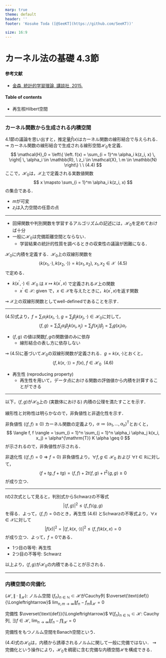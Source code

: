 ```yaml
---
marp: true
theme: default
header: ''
footer: 'Kosuke Toda ([@SeeKT](https://github.com/SeeKT))'

size: 16:9
---
```

<!-- paginate: true -->
# カーネル法の基礎 4.3節
#### 参考文献
- [金森, 統計的学習理論, 講談社, 2015.](https://www.amazon.co.jp/%E7%B5%B1%E8%A8%88%E7%9A%84%E5%AD%A6%E7%BF%92%E7%90%86%E8%AB%96-%E6%A9%9F%E6%A2%B0%E5%AD%A6%E7%BF%92%E3%83%97%E3%83%AD%E3%83%95%E3%82%A7%E3%83%83%E3%82%B7%E3%83%A7%E3%83%8A%E3%83%AB%E3%82%B7%E3%83%AA%E3%83%BC%E3%82%BA-%E9%87%91%E6%A3%AE%E6%95%AC%E6%96%87-ebook/dp/B018K6C9A4)
#### Table of contents
- 再生核Hilbert空間
---

### カーネル関数から生成される内積空間
4.1節の議論を思い出すと，推定量$\hat{f}(x)$はカーネル関数の線形結合で与えられる．
$\rightsquigarrow$ カーネル関数の線形結合で生成される線形空間$\mathcal{H}_0$を定義．
$$
\mathcal{H}_0 = \left\{ \left. f(x) = \sum_{i = 1}^m \alpha_i k(z_i, x) \, \right| \, \alpha_i \in \mathbb{R}, \ z_i \in \mathcal{X}, \ m \in \mathbb{N} \right\} \ \ (4.4)
$$
ここで，$\mathcal{H}_0$は，$\mathcal{X}$上で定義される実数値関数
$$
x \mapsto \sum_{i = 1}^m \alpha_i k(z_i, x)
$$
の集合である．

- $m$が可変
- $z_i$は入力空間の任意の点

---

- 回帰関数や判別関数を学習するアルゴリズムの記述には，$\mathcal{H}_0$を定めておけば十分
- 一般に$\mathcal{H}_0$は完備距離空間とならない．
    - 学習結果の統計的性質を調べるときの収束性の議論が困難になる．

$\mathcal{H}_0$に内積を定義する．$\mathcal{H}_0$上の双線形関数を
$$
\langle k(x_1, \cdot), k(x_2, \cdot) \rangle = k(x_1, x_2), \ x_1, x_2 \in \mathcal{X} \ \ (4.5)
$$
で定める．
- $k(x^{\prime}, \cdot) \in \mathcal{H}_0$ は $x \mapsto k(x^{\prime}, x)$ で定義される$\mathcal{X}$上の関数
    - $x^{\prime} \in \mathcal{X}$: given で，$x \in \mathcal{X}$を与えたときに，$k(x^{\prime}, x)$を返す関数

$\rightsquigarrow$ $\mathcal{X}$上の双線形関数としてwell-definedであることを示す．

---

(4.5)式より，$f = \sum_i \alpha_i k(x_i, \cdot), \ g = \sum_j \beta_j k(x_j, \cdot) \in \mathcal{H}_0$に対して，
$$
\langle f, g \rangle = \sum_i \sum_j \alpha_i \beta_j k(x_i, x_j) = \sum_j f(x_j) \beta_j = \sum_i g(x_i) \alpha_i.
$$

- $\langle f, g \rangle$ の値は関数$f, g$の関数値のみに依存
    - 線形結合の表し方に依存しない

$\rightsquigarrow$ (4.5)に基づいて$\mathcal{H}_0$の双線形関数が定義される．$g = k(x, \cdot)$とおくと，
$$
\langle f, k(x, \cdot) \rangle = f(x), \ f \in \mathcal{H}_0 \ \ (4.6)
$$

- 再生性 (reproducing property)
    - 再生性を用いて，データ点における関数の評価値から内積を計算することができる

---
以下，$\langle f, g \rangle$が$\mathcal{H}_0$上の (実数体における) 内積の公理を満たすことを示す．

線形性と対称性は明らかなので，非負値性と非退化性を示す．

非負値性 ($\langle f, f \rangle \geq 0$)
カーネル関数の定義より，$\alpha \coloneqq (\alpha_1, \ldots, \alpha_n)^{\mathrm{T}}$とおくと，
$$
\langle f, f \rangle = \sum_{i = 1}^n \sum_{j = 1}^n \alpha_i \alpha_j k(x_i, x_j) = \alpha^{\mathrm{T}} K \alpha \geq 0
$$
が示されるので，非負値性が示される．

非退化性 ($\langle f, f \rangle = 0 \Rightarrow f = 0$)
非負値性より，$\forall f, g \in \mathcal{H}_0$ および $\forall t \in \mathbb{R}$に対して，
$$
\langle f + tg, f + tg \rangle = \langle f, f \rangle + 2t \langle f, g \rangle + t^2 \langle g, g \rangle \geq 0
$$
が成り立つ．

---

$t$の2次式として見ると，判別式からSchwarzの不等式
$$
|\langle f, g \rangle|^2 \leq \langle f, f \rangle \langle g, g \rangle
$$
を得る．よって，$\langle f, f \rangle = 0$のとき，再生性 (4.6) とSchwarzの不等式より，$\forall x \in \mathcal{X}$に対して
$$
|f(x)|^2 = |\langle f, k(x, \cdot) \rangle|^2 \leq \langle f, f \rangle k(x, x) = 0
$$
が成り立つ．よって，$f = 0$である．

- 1つ目の等号: 再生性
- 2つ目の不等号: Schwarz

以上より，$\langle f, g \rangle$が$\mathcal{H}_0$の内積であることが示される．

---

### 内積空間の完備化

$(\mathcal{H}, \| \cdot \|_{\mathcal{H}})$: ノルム空間
$\{f_n\}_{n \in \mathbb{N}} \subset \mathcal{H}$がCauchy列
$\overset{\text{def}}{\Longleftrightarrow}$ $\lim_{n, m \to \infty} \|f_n - f_m\|_{\mathcal{H}} = 0$

完備性
$\overset{\text{def}}{\Longleftrightarrow}$ $\forall \{f_n\}_{n \in \mathbb{N}} \subset \mathcal{H}$: Cauchy列, $\exists f \in \mathcal{H}$, $\lim_{n \to \infty} \| f_n - f \|_{\mathcal{H}} = 0$

完備性をもつノルム空間をBanach空間という．

(4.4)式の$\mathcal{H}_0$は，内積から誘導されるノルムに関して一般に完備ではない．
$\rightsquigarrow$ 完備化という操作により，$\mathcal{H}_0$を稠密に含む完備な内積空間$\mathcal{H}$を構成できる．